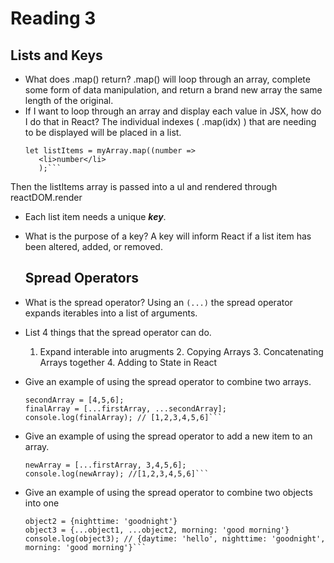 # Reading 3

## Lists and Keys

- What does .map() return?
  .map() will loop through an array, complete some form of data manipulation, and return a brand new array the same length of the original. 
- If I want to loop through an array and display each value in JSX, how do I do that in React?
  The individual indexes ( .map(idx) ) that are needing to be displayed will be placed in a list.
  ```const myArray = [0,10,20];
  let listItems = myArray.map((number =>
     <li>number</li>
     );```
Then the listItems array is passed into a ul and rendered through reactDOM.render

- Each list item needs a unique ___key___.
- What is the purpose of a key?
  A key will inform React if a list item has been altered, added, or removed. 
  
  ## Spread Operators 
  
- What is the spread operator?
  Using an ```(...)``` the spread operator expands iterables into a list of arguments.
- List 4 things that the spread operator can do.
  1. Expand interable into arugments 2. Copying Arrays 3. Concatenating Arrays together 4. Adding to State in React
- Give an example of using the spread operator to combine two arrays.
  ```firstArray = [1,2,3];
  secondArray = [4,5,6];
  finalArray = [...firstArray, ...secondArray];
  console.log(finalArray); // [1,2,3,4,5,6]```
- Give an example of using the spread operator to add a new item to an array.
  ```firstArray = [1,2];
  newArray = [...firstArray, 3,4,5,6];
  console.log(newArray); //[1,2,3,4,5,6]```
- Give an example of using the spread operator to combine two objects into one
  ```object1 = {daytime: 'hello'}
  object2 = {nighttime: 'goodnight'}
  object3 = {...object1, ...object2, morning: 'good morning'}
  console.log(object3); // {daytime: 'hello', nighttime: 'goodnight', morning: 'good morning'}```
